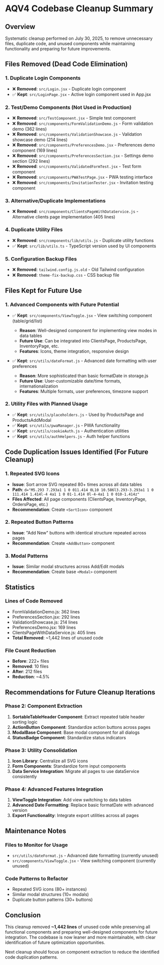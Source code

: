 # AQV4 Codebase Cleanup Summary

## Overview
Systematic cleanup performed on July 30, 2025, to remove unnecessary files, duplicate code, and unused components while maintaining functionality and preparing for future improvements.

## Files Removed (Dead Code Elimination)

### 1. Duplicate Login Components
- ❌ **Removed**: `src/Login.jsx` - Duplicate login component
- ✅ **Kept**: `src/LoginPage.jsx` - Active login component used in App.jsx

### 2. Test/Demo Components (Not Used in Production)
- ❌ **Removed**: `src/TestComponent.jsx` - Simple test component
- ❌ **Removed**: `src/components/FormValidationDemo.js` - Form validation demo (362 lines)
- ❌ **Removed**: `src/components/ValidationShowcase.js` - Validation showcase demo (214 lines)
- ❌ **Removed**: `src/components/PreferencesDemo.jsx` - Preferences demo component (169 lines)
- ❌ **Removed**: `src/components/PreferencesSection.jsx` - Settings demo section (292 lines)
- ❌ **Removed**: `src/components/ValidatedFormTest.jsx` - Test form component
- ❌ **Removed**: `src/components/PWATestPage.jsx` - PWA testing interface
- ❌ **Removed**: `src/components/InvitationTester.jsx` - Invitation testing component

### 3. Alternative/Duplicate Implementations
- ❌ **Removed**: `src/components/ClientsPageWithDataService.js` - Alternative clients page implementation (405 lines)

### 4. Duplicate Utility Files
- ❌ **Removed**: `src/components/lib/utils.js` - Duplicate utility functions
- ✅ **Kept**: `src/lib/utils.ts` - TypeScript version used by UI components

### 5. Configuration Backup Files
- ❌ **Removed**: `tailwind.config.js.old` - Old Tailwind configuration
- ❌ **Removed**: `theme-fix-backup.css` - CSS backup file

## Files Kept for Future Use

### 1. Advanced Components with Future Potential
- ✅ **Kept**: `src/components/ViewToggle.jsx` - View switching component (table/grid/list)
  - **Reason**: Well-designed component for implementing view modes in data tables
  - **Future Use**: Can be integrated into ClientsPage, ProductsPage, InventoryPage, etc.
  - **Features**: Icons, theme integration, responsive design

- ✅ **Kept**: `src/utils/dateFormat.js` - Advanced date formatting with user preferences
  - **Reason**: More sophisticated than basic formatDate in storage.js
  - **Future Use**: User-customizable date/time formats, internationalization
  - **Features**: Multiple formats, user preferences, timezone support

### 2. Utility Files with Planned Usage
- ✅ **Kept**: `src/utils/placeholders.js` - Used by ProductsPage and ProductsAddModal
- ✅ **Kept**: `src/utils/pwaManager.js` - PWA functionality
- ✅ **Kept**: `src/utils/cookieAuth.js` - Authentication utilities
- ✅ **Kept**: `src/utils/authHelpers.js` - Auth helper functions

## Code Duplication Issues Identified (For Future Cleanup)

### 1. Repeated SVG Icons
- **Issue**: Sort arrow SVG repeated 80+ times across all data tables
- **Path**: `d="M5.293 7.293a1 1 0 011.414 0L10 10.586l3.293-3.293a1 1 0 111.414 1.414l-4 4a1 1 0 01-1.414 0l-4-4a1 1 0 010-1.414z"`
- **Files Affected**: All page components (ClientsPage, InventoryPage, OrdersPage, etc.)
- **Recommendation**: Create `<SortIcon>` component

### 2. Repeated Button Patterns
- **Issue**: "Add New" buttons with identical structure repeated across pages
- **Recommendation**: Create `<AddButton>` component

### 3. Modal Patterns
- **Issue**: Similar modal structures across Add/Edit modals
- **Recommendation**: Create base `<Modal>` component

## Statistics

### Lines of Code Removed
- FormValidationDemo.js: 362 lines
- PreferencesSection.jsx: 292 lines
- ValidationShowcase.js: 214 lines
- PreferencesDemo.jsx: 169 lines
- ClientsPageWithDataService.js: 405 lines
- **Total Removed**: ~1,442 lines of unused code

### File Count Reduction
- **Before**: 222+ files
- **Removed**: 10 files
- **After**: 212 files
- **Reduction**: ~4.5%

## Recommendations for Future Cleanup Iterations

### Phase 2: Component Extraction
1. **SortableTableHeader Component**: Extract repeated table header sorting logic
2. **ActionButton Component**: Standardize action buttons across pages
3. **ModalBase Component**: Base modal component for all dialogs
4. **StatusBadge Component**: Standardize status indicators

### Phase 3: Utility Consolidation
1. **Icon Library**: Centralize all SVG icons
2. **Form Components**: Standardize form input components
3. **Data Service Integration**: Migrate all pages to use dataService consistently

### Phase 4: Advanced Features Integration
1. **ViewToggle Integration**: Add view switching to data tables
2. **Advanced Date Formatting**: Replace basic formatDate with advanced version
3. **Export Functionality**: Integrate export utilities across all pages

## Maintenance Notes

### Files to Monitor for Usage
- `src/utils/dateFormat.js` - Advanced date formatting (currently unused)
- `src/components/ViewToggle.jsx` - View switching component (currently unused)

### Code Patterns to Refactor
- Repeated SVG icons (80+ instances)
- Similar modal structures (10+ modals)
- Duplicate button patterns (30+ buttons)

## Conclusion

This cleanup removed **~1,442 lines** of unused code while preserving all functional components and preparing well-designed components for future integration. The codebase is now leaner and more maintainable, with clear identification of future optimization opportunities.

Next cleanup should focus on component extraction to reduce the identified code duplication patterns.
